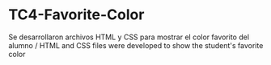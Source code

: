 # TC4-Favorite-Color
Se desarrollaron archivos HTML y CSS para mostrar el color favorito del alumno / HTML and CSS files were developed to show the student's favorite color
